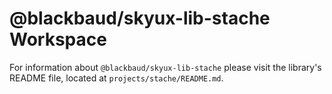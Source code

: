 # @blackbaud/skyux-lib-stache Workspace

For information about `@blackbaud/skyux-lib-stache` please visit the library's README file, located at `projects/stache/README.md`.
